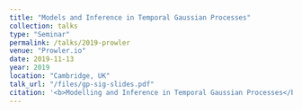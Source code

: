 ```yaml
---
title: "Models and Inference in Temporal Gaussian Processes"
collection: talks
type: "Seminar"
permalink: /talks/2019-prowler
venue: "Prowler.io"
date: 2019-11-13
year: 2019
location: "Cambridge, UK"
talk_url: "/files/gp-sig-slides.pdf"
citation: '<b>Modelling and Inference in Temporal Gaussian Processes</b>.'
---
```

